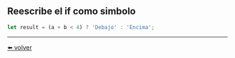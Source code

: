 ## Reescribe el if como simbolo

````js
let result = (a + b < 4) ? 'Debajo' : 'Encima';
````

---
[⬅️ volver](https://github.com/VictorHugoAguilar/javascript-interview-questions-explained/tree/main/theory/first-steps/10_ifelse#Reescribe-el-if-como-signo)
